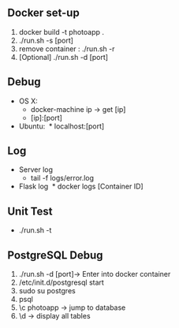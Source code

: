 ## Docker set-up
1. docker build -t photoapp .
2. ./run.sh -s [port]
3. remove container : ./run.sh -r
4. [Optional] ./run.sh -d [port]
## Debug
* OS X:
  * docker-machine ip -> get \[ip\]
  * \[ip\]:[port]
* Ubuntu:
  * localhost:[port]
## Log
* Server log
  * tail -f logs/error.log
* Flask log
  * docker logs [Container ID]
## Unit Test
* ./run.sh -t
## PostgreSQL Debug
1. ./run.sh -d [port]-> Enter into docker container
2. /etc/init.d/postgresql start
3. sudo su postgres
4. psql
5. \c photoapp -> jump to database
6. \d -> display all tables
